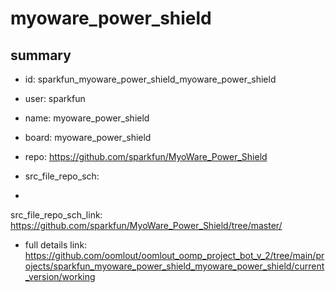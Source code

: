 # myoware_power_shield
 
## summary 
* id: sparkfun_myoware_power_shield_myoware_power_shield
* user: sparkfun
* name: myoware_power_shield
* board: myoware_power_shield
* repo: https://github.com/sparkfun/MyoWare_Power_Shield



* src_file_repo_sch: 
*
 src_file_repo_sch_link: https://github.com/sparkfun/MyoWare_Power_Shield/tree/master/
* full details link: https://github.com/oomlout/oomlout_oomp_project_bot_v_2/tree/main/projects/sparkfun_myoware_power_shield_myoware_power_shield/current_version/working  






